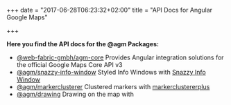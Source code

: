 +++
date = "2017-06-28T06:23:32+02:00"
title = "API Docs for Angular Google Maps"

+++

**Here you find the API docs for the @agm Packages:**

- [@web-fabric-gmbh/agm-core](https://angular-maps.com/api-docs/agm-core/modules/AgmCoreModule.html)
  Provides Angular integration solutions for the official Google Maps Core API v3
- [@agm/snazzy-info-window](https://angular-maps.com/api-docs/agm-snazzy-info-window/modules/AgmSnazzyInfoWindowModule.html)
  Styled Info Windows with [Snazzy Info Window](https://github.com/atmist/snazzy-info-window)
- [@agm/markerclusterer](https://angular-maps.com/api-docs/markerclusterer/modules/AgmMarkerClustererModule.html)
  Clustered markers with [markerclustererplus](https://github.com/googlemaps/v3-utility-library/tree/master/packages/markerclustererplus)
- [@agm/drawing](https://angular-maps.com/api-docs/drawing/modules/AgmDrawingModule.html)
  Drawing on the map with
